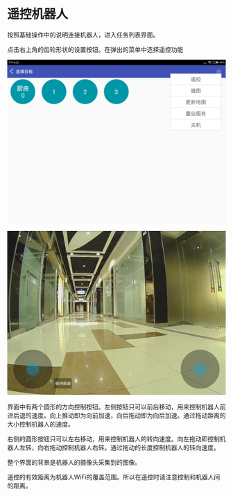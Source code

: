 # 遥控机器人

按照基础操作中的说明连接机器人，进入任务列表界面。

点击右上角的齿轮形状的设置按钮。在弹出的菜单中选择遥控功能

![右侧菜单栏](imgs/right-menu.png)

![遥控界面](imgs/remote.png)

界面中有两个圆形的方向控制按钮。左侧按钮只可以前后移动，用来控制机器人前进后退的速度。向上推动即为向前加速，向后拖动即为向后加速。通过拖动距离的大小控制机器人的速度。

右侧的圆形按钮只可以左右移动，用来控制机器人的转向速度。向左拖动即控制机器人左转，向右拖动控制机器人右转。通过拖动的长度控制机器人的转向速度。

整个界面的背景是机器人的摄像头采集到的图像。

遥控的有效距离为机器人WiFi的覆盖范围。所以在遥控时请注意控制和机器人间的距离。
